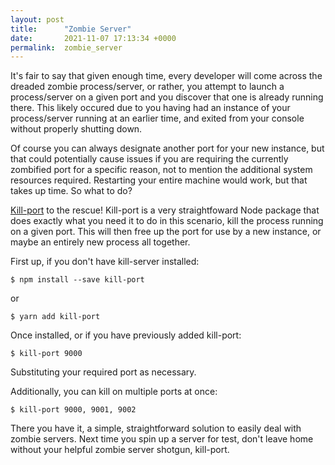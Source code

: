 ```yaml
---
layout: post
title:      "Zombie Server"
date:       2021-11-07 17:13:34 +0000
permalink:  zombie_server
---
```



It's fair to say that given enough time, every developer will come across the dreaded zombie process/server, or rather, you attempt to launch a process/server on a given port and you discover that one is already running there. This likely occured due to you having had an instance of your process/server running at an earlier time, and exited from your console without properly shutting down. 

Of course you can always designate another port for your new instance, but that could potentially cause issues if you are requiring the currently zombified port for a specific reason, not to mention the additional system resources required. Restarting your entire machine would work, but that takes up time. So what to do? 

[Kill-port](https://www.npmjs.com/package/kill-port) to the rescue! Kill-port is a very straightfoward Node package that does exactly what you need it to do in this scenario, kill the process running on a given port. This will then free up the port for use by a new instance, or maybe an entirely new process all together.

First up, if you don't have kill-server installed:

```
$ npm install --save kill-port
```
or
```
$ yarn add kill-port
```

Once installed, or if you have previously added kill-port:

```
$ kill-port 9000
```
Substituting your required port as necessary. 

Additionally, you can kill on multiple ports at once:

```
$ kill-port 9000, 9001, 9002
```

There you have it, a simple, straightforward solution to easily deal with zombie servers. Next time you spin up a server for test, don't leave home without your helpful zombie server shotgun, kill-port.
